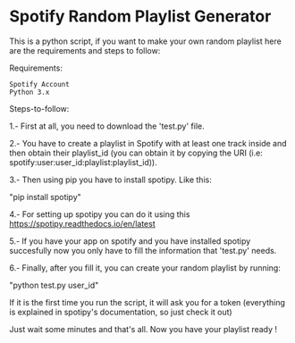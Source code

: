 # Spotify Random Playlist Generator

This is a python script, if you want to make your own random playlist here are the requirements and steps to follow:

Requirements:

    Spotify Account
    Python 3.x

Steps-to-follow:

1.- First at all, you need to download the 'test.py' file.

2.- You have to create a playlist in Spotify with at least one track inside and then obtain their playlist_id (you can obtain it by copying the URI (i.e: spotify:user:user_id:playlist:playlist_id)).

3.- Then using pip you have to install spotipy. Like this:

"pip install spotipy"

4.- For setting up spotipy you can do it using this https://spotipy.readthedocs.io/en/latest

5.- If you have your app on spotify and you have installed spotipy succesfully now you only have to fill the information that 'test.py' needs.

6.- Finally, after you fill it, you can create your random playlist by running:

"python test.py user_id"

If it is the first time you run the script, it will ask you for a token (everything is explained in spotipy's documentation, so just check it out)

Just wait some minutes and that's all. Now you have your playlist ready !
